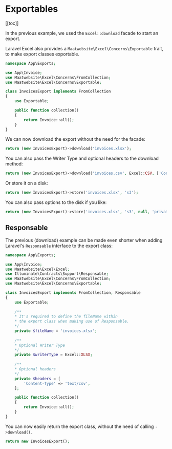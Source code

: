 # Exportables

[[toc]]

In the previous example, we used the `Excel::download` facade to start an export. 

Laravel Excel also provides a `Maatwebsite\Excel\Concerns\Exportable` trait, to make export classes exportable.

```php
namespace App\Exports;

use App\Invoice;
use Maatwebsite\Excel\Concerns\FromCollection;
use Maatwebsite\Excel\Concerns\Exportable;

class InvoicesExport implements FromCollection
{
    use Exportable;

    public function collection()
    {
        return Invoice::all();
    }
}
```

We can now download the export without the need for the facade:

```php
return (new InvoicesExport)->download('invoices.xlsx');
```

You can also pass the Writer Type and optional headers to the download method:

```php
return (new InvoicesExport)->download('invoices.csv', Excel::CSV, ['Content-Type' => 'text/csv']);
```

Or store it on a disk:

```php
return (new InvoicesExport)->store('invoices.xlsx', 's3');
```

You can also pass options to the disk if you like:

```php
return (new InvoicesExport)->store('invoices.xlsx', 's3', null, 'private');
```

## Responsable

The previous (download) example can be made even shorter when adding Laravel's `Responsable` interface to the export class:

```php
namespace App\Exports;

use App\Invoice;
use Maatwebsite\Excel\Excel;
use Illuminate\Contracts\Support\Responsable;
use Maatwebsite\Excel\Concerns\FromCollection;
use Maatwebsite\Excel\Concerns\Exportable;

class InvoicesExport implements FromCollection, Responsable
{
    use Exportable;
    
    /**
    * It's required to define the fileName within
    * the export class when making use of Responsable.
    */
    private $fileName = 'invoices.xlsx';
    
    /**
    * Optional Writer Type
    */
    private $writerType = Excel::XLSX;
    
    /**
    * Optional headers
    */
    private $headers = [
        'Content-Type' => 'text/csv',
    ];

    public function collection()
    {
        return Invoice::all();
    }
}
```

You can now easily return the export class, without the need of calling `->download()`.

```php
return new InvoicesExport();
```
